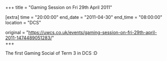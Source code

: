 +++
title = "Gaming Session on Fri 29th April 2011"

[extra]
time = "20:00:00"
end_date = "2011-04-30"
end_time = "08:00:00"
location = "DCS"

original = "https://uwcs.co.uk/events/gaming-session-on-fri-29th-april-2011-1474489051283/"    
+++

The first Gaming Social of Term 3 in DCS :D

